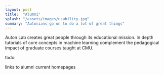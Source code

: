 ```yaml
---
layout: post
title:  "Alumni"
splash: "/assets/images/usability.jpg"
summary: "Autonians go on to do a lot of great things"
---
```


Auton Lab creates great people through its educational mission.
In depth tutorials of core concepts in machine learning complement the pedagogical impact of graduate courses taught at CMU.

todo

links to alumni current homepages
